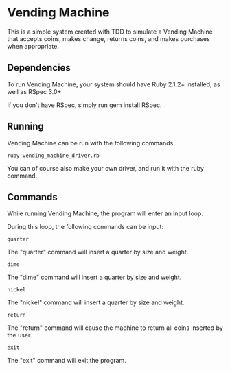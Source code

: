 # Vending Machine
This is a simple system created with TDD to simulate a Vending Machine that accepts coins, makes change, returns coins, and makes purchases when appropriate.

## Dependencies
To run Vending Machine, your system should have Ruby 2.1.2+ installed, as well as RSpec 3.0+

If you don't have RSpec, simply run gem install RSpec.

## Running
Vending Machine can be run with the following commands:

    ruby vending_machine_driver.rb

You can of course also make your own driver, and run it with the ruby command.

## Commands
While running Vending Machine, the program will enter an input loop.

During this loop, the following commands can be input:

    quarter
The "quarter" command will insert a quarter by size and weight.

    dime
The "dime" command will insert a quarter by size and weight.

    nickel
The "nickel" command will insert a quarter by size and weight.

    return
The "return" command will cause the machine to return all coins inserted by the user.

    exit
The "exit" command will exit the program.
